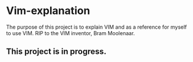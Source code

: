 # Vim-explanation
The purpose of this project is to explain VIM and as a reference for myself to use VIM.
RIP to the VIM inventor, Bram Moolenaar.

## This project is in progress.
